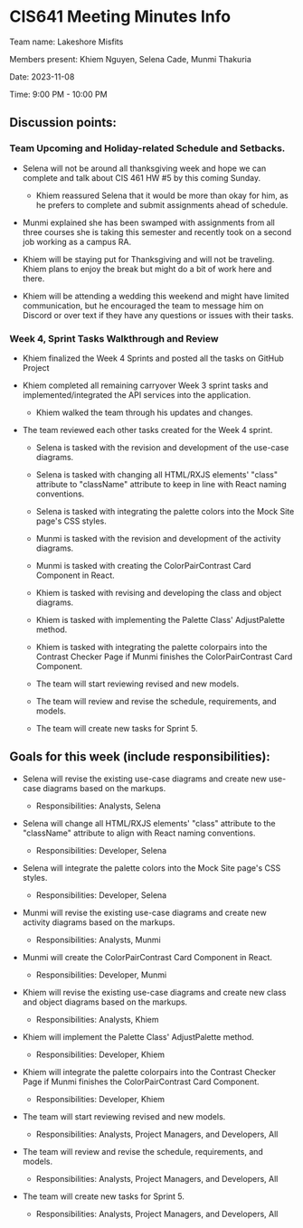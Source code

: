 # CIS641 Meeting Minutes Info

Team name: Lakeshore Misfits

Members present: Khiem Nguyen, Selena Cade, Munmi Thakuria

Date: 2023-11-08

Time: 9:00 PM - 10:00 PM

## Discussion points:

### Team Upcoming and Holiday-related Schedule and Setbacks.

-   Selena will not be around all thanksgiving week and hope we can complete and talk about CIS 461 HW #5 by this coming Sunday.

    -   Khiem reassured Selena that it would be more than okay for him, as he prefers to complete and submit assignments ahead of schedule.

-   Munmi explained she has been swamped with assignments from all three courses she is taking this semester and recently took on a second job working as a campus RA.

-   Khiem will be staying put for Thanksgiving and will not be traveling. Khiem plans to enjoy the break but might do a bit of work here and there.

-   Khiem will be attending a wedding this weekend and might have limited communication, but he encouraged the team to message him on Discord or over text if they have any questions or issues with their tasks.

### Week 4, Sprint Tasks Walkthrough and Review

-   Khiem finalized the Week 4 Sprints and posted all the tasks on GitHub Project

-   Khiem completed all remaining carryover Week 3 sprint tasks and implemented/integrated the API services into the application.

    -   Khiem walked the team through his updates and changes.

-   The team reviewed each other tasks created for the Week 4 sprint.

    -   Selena is tasked with the revision and development of the use-case diagrams.

    -   Selena is tasked with changing all HTML/RXJS elements' "class" attribute to "className" attribute to keep in line with React naming conventions.

    -   Selena is tasked with integrating the palette colors into the Mock Site page's CSS styles.

    -   Munmi is tasked with the revision and development of the activity diagrams.

    -   Munmi is tasked with creating the ColorPairContrast Card Component in React.

    -   Khiem is tasked with revising and developing the class and object diagrams.

    -   Khiem is tasked with implementing the Palette Class' AdjustPalette method.

    -   Khiem is tasked with integrating the palette colorpairs into the Contrast Checker Page if Munmi finishes the ColorPairContrast Card Component.

    -   The team will start reviewing revised and new models.

    -   The team will review and revise the schedule, requirements, and models.

    -   The team will create new tasks for Sprint 5.

## Goals for this week (include responsibilities):

-   Selena will revise the existing use-case diagrams and create new use-case diagrams based on the markups.

    -   Responsibilities: Analysts, Selena

-   Selena will change all HTML/RXJS elements' "class" attribute to the "className" attribute to align with React naming conventions.

    -   Responsibilities: Developer, Selena

-   Selena will integrate the palette colors into the Mock Site page's CSS styles.

    -   Responsibilities: Developer, Selena

-   Munmi will revise the existing use-case diagrams and create new activity diagrams based on the markups.

    -   Responsibilities: Analysts, Munmi

-   Munmi will create the ColorPairContrast Card Component in React.

    -   Responsibilities: Developer, Munmi

-   Khiem will revise the existing use-case diagrams and create new class and object diagrams based on the markups.

    -   Responsibilities: Analysts, Khiem

-   Khiem will implement the Palette Class' AdjustPalette method.

    -   Responsibilities: Developer, Khiem

-   Khiem will integrate the palette colorpairs into the Contrast Checker Page if Munmi finishes the ColorPairContrast Card Component.

    -   Responsibilities: Developer, Khiem

-   The team will start reviewing revised and new models.

    -   Responsibilities: Analysts, Project Managers, and Developers, All

-   The team will review and revise the schedule, requirements, and models.

    -   Responsibilities: Analysts, Project Managers, and Developers, All

-   The team will create new tasks for Sprint 5.

    -   Responsibilities: Analysts, Project Managers, and Developers, All
